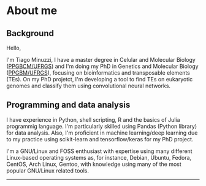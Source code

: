 # About me
## Background

Hello,

I'm Tiago Minuzzi, I have a master degree in Celular and Molecular Biology ([PPGBCM/UFRGS](https://www.ufrgs.br/ppgbcm/)) and I'm doing my PhD in Genetics and Molecular Biology ([PPGBM/UFRGS](http://www.ufrgs.br/ppgbm/)), focusing on bioinformatics and transposable elements (TEs). On my PhD projetct, I'm developing a tool to find TEs on eukaryotic genomes and classify them using convolutional neural networks.

## Programming and data analysis

I have experience in Python, shell scripting, R and the basics of Julia programmig language. I'm particularly skilled using Pandas (Python library) for data analysis. Also, I'm proficient in machine learning/deep learning due to my practice using scikit-learn and tensorflow/keras for my PhD project.

I'm a GNU/Linux and FOSS enthusiast with expertise using many different Linux-based operating systems as, for instance, Debian, Ubuntu, Fedora, CentOS, Arch Linux, Gentoo, with knowledge using many of the most popular GNU/Linux related tools.


---